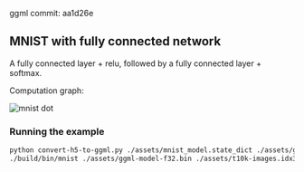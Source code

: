 ggml commit: aa1d26e

## MNIST with fully connected network

A fully connected layer + relu, followed by a fully connected layer + softmax.

Computation graph:

![mnist dot](https://user-images.githubusercontent.com/1991296/231882071-84e29d53-b226-4d73-bdc2-5bd6dcb7efd1.png)


### Running the example

```bash
python convert-h5-to-ggml.py ./assets/mnist_model.state_dict ./assets/ggml-model-f32.bin
./build/bin/mnist ./assets/ggml-model-f32.bin ./assets/t10k-images.idx3-ubyte
```
